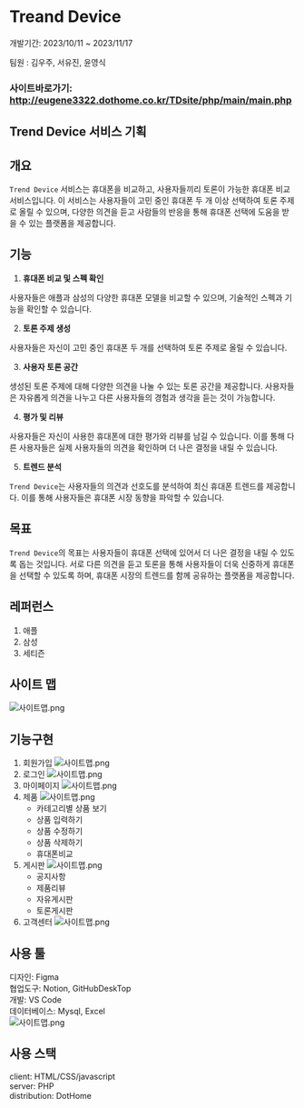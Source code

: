 # Treand Device

개발기간: 2023/10/11 ~ 2023/11/17

팀원 : 김우주, 서유진, 윤영식

### 사이트바로가기: http://eugene3322.dothome.co.kr/TDsite/php/main/main.php

## Trend Device 서비스 기획

## 개요

`Trend Device` 서비스는 휴대폰을 비교하고, 사용자들끼리 토론이 가능한 휴대폰 비교 서비스입니다. 이 서비스는 사용자들이 고민 중인 휴대폰 두 개 이상 선택하여 토론 주제로 올릴 수 있으며, 다양한 의견을 듣고 사람들의 반응을 통해 휴대폰 선택에 도움을 받을 수 있는 플랫폼을 제공합니다.

## 기능

1. **휴대폰 비교 및 스펙 확인**

사용자들은 애플과 삼성의 다양한 휴대폰 모델을 비교할 수 있으며, 기술적인 스펙과 기능을 확인할 수 있습니다.

2. **토론 주제 생성**

사용자들은 자신이 고민 중인 휴대폰 두 개를 선택하여 토론 주제로 올릴 수 있습니다. 

3. **사용자 토론 공간**

생성된 토론 주제에 대해 다양한 의견을 나눌 수 있는 토론 공간을 제공합니다. 사용자들은 자유롭게 의견을 나누고 다른 사용자들의 경험과 생각을 듣는 것이 가능합니다.

4. **평가 및 리뷰**

사용자들은 자신이 사용한 휴대폰에 대한 평가와 리뷰를 남길 수 있습니다. 이를 통해 다른 사용자들은 실제 사용자들의 의견을 확인하며 더 나은 결정을 내릴 수 있습니다.

5. **트렌드 분석**

 `Trend Device`는 사용자들의 의견과 선호도를 분석하여 최신 휴대폰 트렌드를 제공합니다. 이를 통해 사용자들은 휴대폰 시장 동향을 파악할 수 있습니다.

## 목표

 `Trend Device`의 목표는 사용자들이 휴대폰 선택에 있어서 더 나은 결정을 내릴 수 있도록 돕는 것입니다. 서로 다른 의견을 듣고 토론을 통해 사용자들이 더욱 신중하게 휴대폰을 선택할 수 있도록 하며, 휴대폰 시장의 트렌드를 함께 공유하는 플랫폼을 제공합니다.

 ## 레퍼런스

1. 애플
2. 삼성
3. 세티즌

## 사이트 맵
![사이트맵.png](sitemap.png)

## 기능구현

1. 회원가입
![사이트맵.png](Join.png)
2. 로그인
![사이트맵.png](Login.png)
3. 마이페이지
![사이트맵.png](Mypage.png)
4. 제품
![사이트맵.png](Phone.png)
    - 카테고리별 상품 보기
    - 상품 입력하기
    - 상품 수정하기
    - 상품 삭제하기
    - 휴대폰비교
5. 게시판
![사이트맵.png](Board.png)
    - 공지사항
    - 제품리뷰
    - 자유게시판
    - 토론게시판
6. 고객센터
![사이트맵.png](Connect.png)

## 사용 툴
디자인: Figma <br/>
협업도구: Notion, GitHubDeskTop<br/>
개발: VS Code<br/>
데이터베이스: Mysql, Excel<br/>
![사이트맵.png](Mysql.png)

## 사용 스택
client: HTML/CSS/javascript<br/>
server: PHP<br/>
distribution: DotHome<br/>




